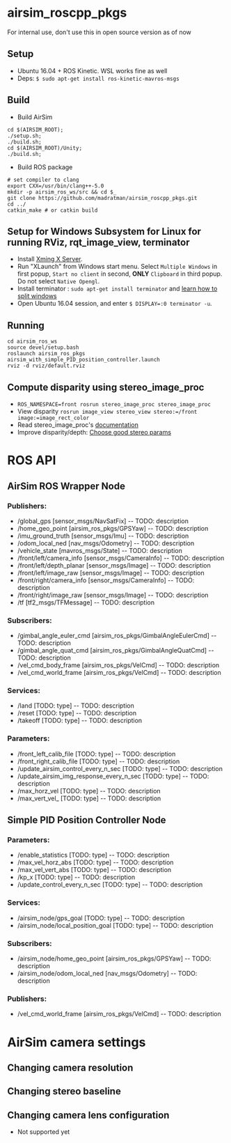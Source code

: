 # airsim_roscpp_pkgs

For internal use, don't use this in open source version as of now
##  Setup 
- Ubuntu 16.04 + ROS Kinetic. WSL works fine as well
- Deps:
`$ sudo apt-get install ros-kinetic-mavros-msgs`

##  Build
- Build AirSim 
```
cd $(AIRSIM_ROOT);
./setup.sh;
./build.sh;
cd $(AIRSIM_ROOT)/Unity;
./build.sh;
```
- Build ROS package

```
# set compiler to clang
export CXX=/usr/bin/clang++-5.0
mkdir -p airsim_ros_ws/src && cd $_
git clone https://github.com/madratman/airsim_roscpp_pkgs.git
cd ../
catkin_make # or catkin build
```

## Setup for Windows Subsystem for Linux for running RViz, rqt_image_view, terminator 
- Install [Xming X Server](https://sourceforge.net/projects/xming/). 
- Run "XLaunch" from Windows start menu. Select `Multiple Windows` in first popup, `Start no client` in second, **ONLY** `Clipboard` in third popup. Do not select `Native Opengl`.  
- Install terminator : `sudo apt-get install terminator` and [learn how to split windows](http://www.ubuntugeek.com/terminator-multiple-gnome-terminals-in-one-window.html)
- Open Ubuntu 16.04 session, and enter `$ DISPLAY=:0 terminator -u`. 

## Running
```
cd airsim_ros_ws
source devel/setup.bash
roslaunch airsim_ros_pkgs airsim_with_simple_PID_position_controller.launch
rviz -d rviz/default.rviz
```
## Compute disparity using stereo_image_proc
- `ROS_NAMESPACE=front rosrun stereo_image_proc stereo_image_proc`
- View disparity `rosrun image_view stereo_view stereo:=/front image:=image_rect_color`
- Read stereo_image_proc's [documentation](https://wiki.ros.org/stereo_image_proc)
- Improve disparity/depth: [Choose good stereo params](https://wiki.ros.org/stereo_image_proc/Tutorials/ChoosingGoodStereoParameters)

# ROS API
## AirSim ROS Wrapper Node
### Publishers:
- /global_gps [sensor_msgs/NavSatFix] -- TODO: description
- /home_geo_point [airsim_ros_pkgs/GPSYaw] -- TODO: description
- /imu_ground_truth [sensor_msgs/Imu] -- TODO: description
- /odom_local_ned [nav_msgs/Odometry] -- TODO: description
- /vehicle_state [mavros_msgs/State] -- TODO: description
- /front/left/camera_info [sensor_msgs/CameraInfo] -- TODO: description
- /front/left/depth_planar [sensor_msgs/Image] -- TODO: description
- /front/left/image_raw [sensor_msgs/Image] -- TODO: description
- /front/right/camera_info [sensor_msgs/CameraInfo] -- TODO: description
- /front/right/image_raw [sensor_msgs/Image] -- TODO: description
- /tf [tf2_msgs/TFMessage] -- TODO: description

### Subscribers:
- /gimbal_angle_euler_cmd [airsim_ros_pkgs/GimbalAngleEulerCmd] -- TODO: description
- /gimbal_angle_quat_cmd [airsim_ros_pkgs/GimbalAngleQuatCmd] -- TODO: description
- /vel_cmd_body_frame [airsim_ros_pkgs/VelCmd] -- TODO: description
- /vel_cmd_world_frame [airsim_ros_pkgs/VelCmd] -- TODO: description

### Services:
- /land [TODO: type] -- TODO: description
- /reset [TODO: type] -- TODO: description
- /takeoff [TODO: type] -- TODO: description

### Parameters:
- /front_left_calib_file [TODO: type] -- TODO: description
- /front_right_calib_file [TODO: type] -- TODO: description
- /update_airsim_control_every_n_sec [TODO: type] -- TODO: description
- /update_airsim_img_response_every_n_sec [TODO: type] -- TODO: description
- /max_horz_vel [TODO: type] -- TODO: description
- /max_vert_vel_ [TODO: type] -- TODO: description

## Simple PID Position Controller Node 

### Parameters:
- /enable_statistics [TODO: type] -- TODO: description
- /max_vel_horz_abs [TODO: type] -- TODO: description
- /max_vel_vert_abs [TODO: type] -- TODO: description
- /kp_x [TODO: type] -- TODO: description
- /update_control_every_n_sec [TODO: type] -- TODO: description

### Services:
- /airsim_node/gps_goal [TODO: type] -- TODO: description
- /airsim_node/local_position_goal [TODO: type] -- TODO: description

### Subscribers:
- /airsim_node/home_geo_point [airsim_ros_pkgs/GPSYaw] -- TODO: description
- /airsim_node/odom_local_ned [nav_msgs/Odometry] -- TODO: description

### Publishers:
- /vel_cmd_world_frame [airsim_ros_pkgs/VelCmd] -- TODO: description


# AirSim camera settings 
## Changing camera resolution

## Changing stereo baseline 

## Changing camera lens configuration 
- Not supported yet
